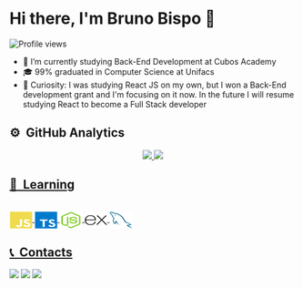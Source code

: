 # Hi there, I'm Bruno Bispo 👋

<p align="left"> <img src="https://komarev.com/ghpvc/?username=brunospo&color=009000" alt="Profile views" /> </p>

- 🌱 I’m currently studying Back-End Development at Cubos Academy
- 🎓 99% graduated in Computer Science at Unifacs
- 🤔 Curiosity: I was studying React JS on my own, but I won a Back-End development grant and I'm focusing on it now. In the future I will resume studying React to become a Full Stack developer

## ⚙️ &nbsp;GitHub Analytics

<div align="center">
  <a href="https://github.com/brunospo">
  <img height="180em" src="https://github-readme-stats.vercel.app/api?username=brunospo&show_icons=true&theme=chartreuse-dark&include_all_commits=true&count_private=true&hide_border=true&icon_color=80ff00"/>
  <img height="180em" src="https://github-readme-stats.vercel.app/api/top-langs/?username=brunospo&layout=compact&langs_count=7&theme=chartreuse-dark&hide_border=true"/>
</div>
  
  ## 🚀 &nbsp;Learning
  
  <div style="display: inline_block"><br>
  <img align="center" alt="Brunospo-Js" height="30" width="40" src="https://raw.githubusercontent.com/devicons/devicon/master/icons/javascript/javascript-plain.svg">
  <img align="center" alt="Brunospo-Ts" height="30" width="40" src="https://raw.githubusercontent.com/devicons/devicon/master/icons/typescript/typescript-plain.svg">
  <img align="center" alt="Brunospo-Node" height="30" width="40" src="https://raw.githubusercontent.com/devicons/devicon/master/icons/nodejs/nodejs-plain.svg">
  <img align="center" alt="Brunospo-ExpressJs" height="30" width="40" src="https://raw.githubusercontent.com/devicons/devicon/master/icons/express/express-original.svg">
  <img align="center" alt="Brunospo-MySql" height="30" width="40" src="https://raw.githubusercontent.com/devicons/devicon/master/icons/mysql/mysql-plain.svg">
</div>
  
  ## 📞 &nbsp;Contacts
  
  <div> 
 <a href="https://discord.gg/tfCErChP" target="_blank"><img src="https://img.shields.io/badge/Discord-7289DA?style=for-the-badge&logo=discord&logoColor=white" target="_blank"></a> 
  <a href = "mailto:brunobispoo25@gmail.com"><img src="https://img.shields.io/badge/Gmail-D14836?style=for-the-badge&logo=gmail&logoColor=white" target="_blank"></a>
  <a href="https://www.linkedin.com/in/bruno-bispo-de-oliveira-78bb79230/" target="_blank"><img src="https://img.shields.io/badge/-LinkedIn-%230077B5?style=for-the-badge&logo=linkedin&logoColor=white" target="_blank"></a>  
</div>
